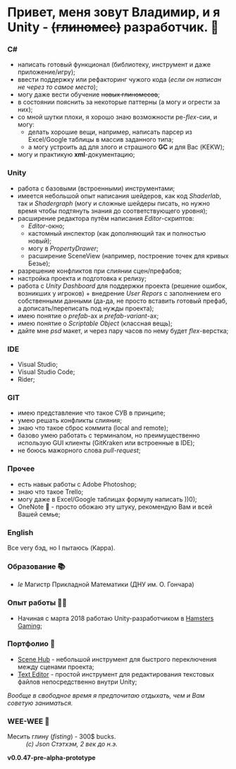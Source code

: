 # Привет, меня зовут Владимир, и я Unity - ~~(глиномес)~~ разработчик. 👬



### C#

+ написать готовый функционал (библиотеку, инструмент и даже приложение/игру);
+ ввести поддержку или рефакторинг чужого кода (_если он написан не через то самое место_);
+ могу даже вести обучение ~~новых глиномесов~~;
+ в состоянии пояснить за некоторые паттерны (а могу и огрести за них);
+ со мной шутки плохи, я хорошо знаю возможности ре-_flex_-сии, и могу:
    - делать хорошие вещи, например, написать парсер из Excel/Google таблицы в массив заданного типа;
    - а могу устроить ад для злого и страшного __GC__ и для Вас (KEKW);
+ могу и практикую __xml__-документацию;

### Unity

+ работа с базовыми (встроенными) инструментами;
+ имеется небольшой опыт написания шейдеров, как код _Shaderlab_, так и _Shadergraph_ (могу и сложные шейдеры писать, но нужно время чтобы подтянуть знания до соответствующего уровня);
+ расширение редактора путём написания _Editor_-скриптов:
    - _Editor_-окно;
    - кастомный инспектор (как дополняющий так и полностью новый);
    - могу в _PropertyDrawer_;
    - расширение SceneView (например, построение точек для кривых Безье);
+ разрешение конфликтов при слиянии сцен/префабов;
+ настройка проекта и подготовка к релизу;
+ работа с _Unity Dashboard_ для поддержки проекта (решение ошибок, возникших у игроков) + внедрение _User Repors_ с заполнением его собственными данными (да-да, не просто вставить готовый префаб, а дописать/переписать под нужды проекта);
+ имею понятие о _prefab_-ах и _prefab-variant_-ах;
+ имею понятие о _Scriptable Object_ (классная вещь);
+ дайте мне _psd_ макет, и через пару часов по нему будет _flex_-верстка;


### IDE

+ Visual Studio;
+ Visual Studio Code;
+ Rider;

### GIT

+ имею представление что такое СУВ в принципе;
+ умею решать конфликты слияния;
+ знаю что такое сброс коммита (local and remote);
+ базово умею работать с терминалом, но преимущественно использую GUI клиенты (GitKraken или встроенные в IDE);
+ не боюсь мажорного слова _pull-request_;

### Прочее

+ есть навык работы с Adobe Photoshop;
+ знаю что такое Trello;
+ могу даже в Excel/Google таблицах формулу написать ))0);
+ OneNote 📕 - просто обожаю эту штуку, рекомендую Вам и всей Вашей семье;


### English

Все very бэд, но I пытаюсь (Kappa).

### Образование 📚

+ _le_ Магистр Прикладной Математики (ДНУ им. О. Гончара)

### Опыт работы 🧑‍🏭

+ Начиная с марта 2018 работаю Unity-разработчиком в [Hamsters Gaming](https://hamstersgaming.com/);

### Портфолио 🤖

+ [Scene Hub](https://github.com/Fofanius/SceneHub) - небольшой инструмент для быстрого переключения между сценами проекта;
+ [Text Editor](https://github.com/Fofanius/TextEditor) - простой инструмент для редактирования текстовых файлов непосредственно внутри Unity;

*Вообще в свободное время я предпочитаю отдыхать, чем и Вам советую заниматься.* 

### WEE-WEE 📣

Месить глину (_fisting_) - 300$ bucks.<br>
&emsp;&emsp;&emsp;_(c) Json Стэтхэм, 2 век до н.э._


__v0.0.47-pre-alpha-prototype__